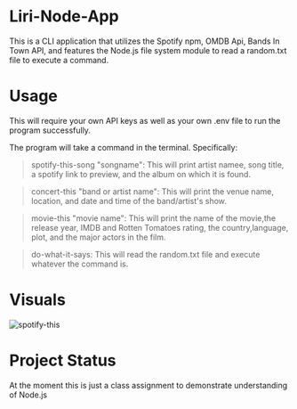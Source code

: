 # Liri-Node-App

This is a CLI application that utilizes the Spotify npm, OMDB Api, Bands In Town API, and features the Node.js file system module to read a random.txt file to execute a command.

# Usage

This will require your own API keys as well as your own .env file to run the program successfully.

The program will take a command in the terminal.  Specifically:

>spotify-this-song "songname": This will print artist namee, song title, a spotify link to preview, and the album on which it is found.

>concert-this "band or artist name": This will print the venue name, location, and date and time of the band/artist's show.

>movie-this "movie name": This will print the name of the movie,the release year, IMDB and Rotten Tomatoes rating, the country,language, plot, and the major actors in the film.

>do-what-it-says: This will read the random.txt file and execute whatever the command is.

# Visuals

![spotify-this](assets/spotify-this.png "Utilizing spotify-this as the command")



# Project Status

At the moment this is just a class assignment to demonstrate understanding of Node.js

